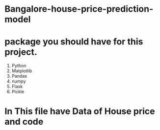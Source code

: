 # Bangalore-house-price-prediction-model

# package you should have for this project.
1. Python
2. Matplotlib
3. Pandas
4. numpy
5. Flask
6. Pickle
# In This file have Data of House price and code 
